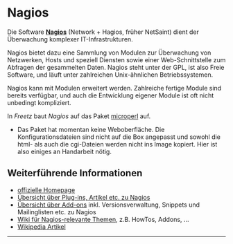 Nagios
======

Die Software **[Nagios](http://www.nagios.org/)**
(Network + Hagios, früher NetSaint) dient der Überwachung komplexer
IT-Infrastrukturen.

Nagios bietet dazu eine Sammlung von Modulen zur Überwachung von
Netzwerken, Hosts und speziell Diensten sowie einer Web-Schnittstelle
zum Abfragen der gesammelten Daten. Nagios steht unter der GPL, ist also
Freie Software, und läuft unter zahlreichen Unix-ähnlichen
Betriebssystemen.

Nagios kann mit Modulen erweitert werden. Zahlreiche fertige Module sind
bereits verfügbar, und auch die Entwicklung eigener Module ist oft nicht
unbedingt kompliziert.

In *Freetz* baut *Nagios* auf das Paket
[microperl](../microperl/README.md) auf.

 * Das Paket hat
momentan keine Weboberfläche. Die Konfigurationsdateien sind nicht auf
die Box angepasst und sowohl die html- als auch die cgi-Dateien werden
nicht ins Image kopiert. Hier ist also einiges an Handarbeit nötig.

Weiterführende Informationen
----------------------------

-   [offizielle Homepage](http://www.nagios.org/)
-   [Übersicht über Plug-ins, Artikel etc. zu
    Nagios](http://nagiosexchange.org/)
-   [Übersicht über
    Add-ons](http://www.nagiosforge.org/) inkl.
    Versionsverwaltung, Snippets und Mailinglisten etc. zu Nagios
-   [Wiki für Nagios-relevante
    Themen](http://nagioswiki.org/), z.B. HowTos, Addons, ...
-   [Wikipedia
    Artikel](http://de.wikipedia.org/wiki/Nagios)

------------------------------------------------------------------------

